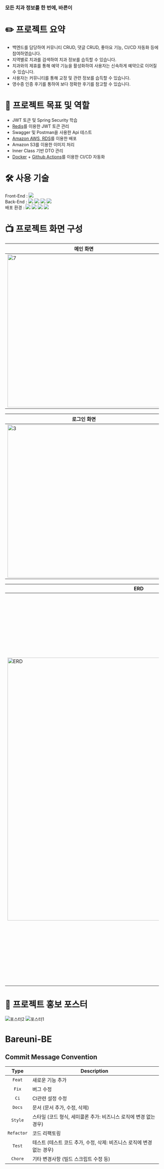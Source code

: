 ### 모든 치과 정보를 한 번에, 바른이

# ✏️ 프로젝트 요약
- 백엔드를 담당하여 커뮤니티 CRUD, 댓글 CRUD, 좋아요 기능, CI/CD 자동화 등에 참여하였습니다.
- 지역별로 치과를 검색하여 치과 정보를 습득할 수 있습니다.
- 치과와의 제휴를 통해 예약 기능을 활성화하여 사용자는 신속하게 예약으로 이어질 수 있습니다.
- 사용자는 커뮤니티를 통해 교정 및 관련 정보를 습득할 수 있습니다.
- 영수증 인증 후기를 통하여 보다 정확한 후기를 참고할 수 있습니다. 

# 🎯 프로젝트 목표 및 역할
- JWT 토큰 및 Spring Security 학습
- [Redis](https://redis.io/)를 이용한 JWT 토큰 관리
- Swagger 및 Postman을 사용한 Api 테스트
- [Amazon AWS, RDS](https://aws.amazon.com/ko/)를 이용한 배포
- Amazon S3를 이용한 이미지 처리
- Inner Class 기반 DTO 관리
- [Docker](https://www.docker.com/) + [Github Actions](https://docs.github.com/ko/actions)를 이용한 CI/CD 자동화

# 🛠️ 사용 기술
Front-End : <img src="https://img.shields.io/badge/Swift-FA7343?style=for-the-flat&logo=swift&logoColor=white">
<br>
Back-End : <img src="https://img.shields.io/badge/Spring-6DB33F?style=for-the-flat&logo=spring&logoColor=white"> <img src="https://img.shields.io/badge/Spring_Boot-F2F4F9?style=for-the-flat&logo=spring-boot"> <img src="https://img.shields.io/badge/MySQL-005C84?style=for-the-flat&logo=mysql&logoColor=white"> <img src="https://img.shields.io/badge/redis-%23DD0031.svg?&style=for-the-flat&logo=redis&logoColor=white"> 
<br>
배포 환경 : <img src="https://img.shields.io/badge/Amazon_AWS-FF9900?style=for-the-flat&logo=amazonaws&logoColor=white"> <img src="https://img.shields.io/badge/Linux-FCC624?style=for-the-flat&logo=linux&logoColor=black"> <img src="https://img.shields.io/badge/Docker-2CA5E0?style=for-the-flat&logo=docker&logoColor=white"> <img src="https://img.shields.io/badge/Github%20Actions-282a2e?style=for-the-flat&logo=githubactions&logoColor=367cfe">

# 📺 프로젝트 화면 구성

| 메인 화면 | 치과 목록 화면 |
| ------------ | ------------ |
| <img width="500" alt="7" src="https://github.com/seheonnn/bareuni-BE/assets/101795921/1c9f2951-1a3b-4565-947e-5da7133d5466"> | <img width="500" alt="2" src="https://github.com/seheonnn/bareuni-BE/assets/101795921/052714ef-6506-46bd-a346-c5f14448f9fb"> |

|   로그인 화면  |  치과 정보 화면 | 커뮤니티 화면  |  예약 화면 |
| ------------ | ----------- | ----------- | ----------- |
| <img width="500" alt="3" src="https://github.com/seheonnn/bareuni-BE/assets/101795921/d637dd40-a7c2-4378-9583-4a3727a1344d"> | <img width="500" alt="4" src="https://github.com/seheonnn/bareuni-BE/assets/101795921/d774b6cf-01e1-4a10-bb9b-a457cf1a06a9"> | <img width="500" alt="5" src="https://github.com/seheonnn/bareuni-BE/assets/101795921/e7f24a17-4743-4db1-ae98-dbf20108c650"> | <img width="500" alt="6" src="https://github.com/seheonnn/bareuni-BE/assets/101795921/d9b304c4-a4f4-43b6-bb06-0beccbf26c27"> |

| ERD | API |
| ------------ | ------------ |
| <img width="860" alt="ERD" src="https://github.com/seheonnn/bareuni-BE/assets/101795921/a02dc13e-7c9c-49ed-aaf7-0a3db343a8aa"> | <img width="1278" alt="api 명세서" src="https://github.com/seheonnn/bareuni-BE/assets/101795921/a32c67d1-ee62-4d8a-b77d-03a00131fab3"> |

# 📢 프로젝트 홍보 포스터
![포스터2](https://github.com/seheonnn/bareuni-BE/assets/101795921/f1c12a42-7d31-4996-b508-12cd299153e0)
![포스터1](https://github.com/seheonnn/bareuni-BE/assets/101795921/7b39ec07-cf5c-4b99-a34b-bbbc860abe93)


# Bareuni-BE
## Commit Message Convention

|    Type     | Description  |
|:-----------:|---|
|   `Feat`    | 새로운 기능 추가 |
|    `Fix`    | 버그 수정 |
|    `Ci`     | CI관련 설정 수정 |
|   `Docs`    | 문서 (문서 추가, 수정, 삭제) |
|   `Style`   | 스타일 (코드 형식, 세미콜론 추가: 비즈니스 로직에 변경 없는 경우) |
| `Refactor`  | 코드 리팩토링 |
|   `Test`    | 테스트 (테스트 코드 추가, 수정, 삭제: 비즈니스 로직에 변경 없는 경우) |
|   `Chore`   | 기타 변경사항 (빌드 스크립트 수정 등) |
